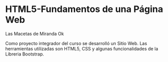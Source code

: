 # HTML5-Fundamentos de una Página Web
Las Macetas de Miranda Ok

Como proyecto integrador del curso se desarrolló un Sitio Web. Las herramientas utilizadas son HTML5, CSS y algunas funcionalidades de la Libreria Bootstrap.
